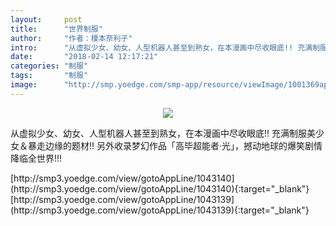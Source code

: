 ```yaml
---
layout:     post
title:      "世界制服"
author:     "作者：榎本奈利子"
intro:      "从虚拟少女、幼女、人型机器人甚至到熟女，在本漫画中尽收眼底!! 充满制服美少女＆暴走边缘的题材!! 另外收录梦幻作品「高毕超能者·光」，撼动地球的爆笑剧情降临全世界!!!"
date:       "2018-02-14 12:17:21"
categories: "制服"
tags:       "制服"
image:      "http://smp.yoedge.com/smp-app/resource/viewImage/1001369appline.png"
---
```

<div style="text-align: center">
<p><img src="http://smp.yoedge.com/smp-app/resource/viewImage/1001369appline.png"/></p>
</div>
<p class="post-meta">
<span>从虚拟少女、幼女、人型机器人甚至到熟女，在本漫画中尽收眼底!! 充满制服美少女＆暴走边缘的题材!! 另外收录梦幻作品「高毕超能者·光」，撼动地球的爆笑剧情降临全世界!!!</span>
</p>
[http://smp3.yoedge.com/view/gotoAppLine/1043140](http://smp3.yoedge.com/view/gotoAppLine/1043140){:target="_blank"}
[http://smp3.yoedge.com/view/gotoAppLine/1043139](http://smp3.yoedge.com/view/gotoAppLine/1043139){:target="_blank"}


